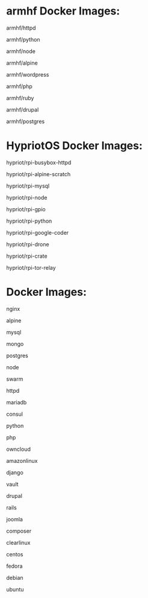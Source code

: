 # armhf Docker Images:

armhf/httpd

armhf/python

armhf/node

armhf/alpine

armhf/wordpress

armhf/php

armhf/ruby

armhf/drupal

armhf/postgres



# HypriotOS Docker Images:

hypriot/rpi-busybox-httpd

hypriot/rpi-alpine-scratch

hypriot/rpi-mysql

hypriot/rpi-node

hypriot/rpi-gpio

hypriot/rpi-python

hypriot/rpi-google-coder

hypriot/rpi-drone

hypriot/rpi-crate

hypriot/rpi-tor-relay


# Docker Images:

nginx

alpine

mysql

mongo

postgres

node

swarm

httpd

mariadb

consul

python

php

owncloud

amazonlinux

django

vault

drupal

rails

joomla

composer

clearlinux

centos

fedora

debian

ubuntu

